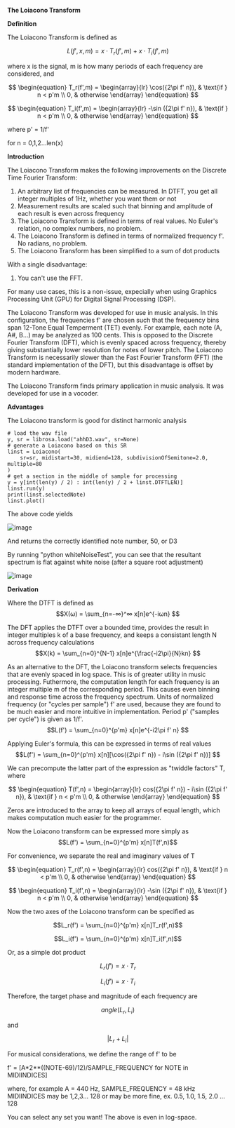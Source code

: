 **The Loiacono Transform**

**Definition**

The Loiacono Transform is defined as

$$L(f', x, m) = x \cdot T_r(f', m)  + x \cdot T_i(f', m) $$

where x is the signal, m is how many periods of each frequency are considered, and

$$
\begin{equation}
T_r(f',m) = 
    \begin{array}{lr}
        \cos({2\pi f' n}), & \text{if } n < p'm \\
        0, & otherwise
    \end{array}
\end{equation}
$$

$$
\begin{equation}
T_i(f',m) = 
    \begin{array}{lr}
        -\sin ({2\pi f' n}), & \text{if } n < p'm \\
        0, & otherwise
    \end{array}
\end{equation}
$$

where p' = 1/f'

for n = 0,1,2...len(x)

**Introduction**

The Loiacono Transform makes the following improvements on the Discrete Time Fourier Transform:
1. An arbitrary list of frequencies can be measured. In DTFT, you get all integer multiples of 1Hz, whether you want them or not
2. Measurement results are scaled such that binning and amplitude of each result is even across frequency
3. The Loiacono Transform is defined in terms of real values. No Euler's relation, no complex numbers, no problem. 
4. The Loiacono Transform is defined in terms of normalized frequency f'. No radians, no problem. 
5. The Loiacono Transform has been simplified to a sum of dot products

With a single disadvantage:
1. You can't use the FFT. 

For many use cases, this is a non-issue, expecially when using Graphics Processing Unit (GPU) for Digital Signal Processing (DSP). 

The Loiacono Transform was developed for use in music analysis. In this configuration, the frequencies f' are chosen such that the frequency bins span 12-Tone Equal Temperment (TET) evenly. For example, each note (A, A#, B...) may be analyzed as 100 cents. This is opposed to the Discrete Fourier Transform (DFT), which is evenly spaced across frequency, thereby giving substantially lower resolution for notes of lower pitch. The Loiacono Transform is necessarily slower than the Fast Fourier Transform (FFT) (the standard implementation of the DFT), but this disadvantage is offset by modern hardware.

The Loiacono Transform finds primary application in music analysis. It was developed for use in a vocoder. 

**Advantages**

The Loiacono transform is good for distinct harmonic analysis

```
# load the wav file
y, sr = librosa.load("ahhD3.wav", sr=None)
# generate a Loiacono based on this SR
linst = Loiacono(
    sr=sr, midistart=30, midiend=128, subdivisionOfSemitone=2.0, multiple=80
)
# get a section in the middle of sample for processing
y = y[int(len(y) / 2) : int(len(y) / 2 + linst.DTFTLEN)]
linst.run(y)
print(linst.selectedNote)
linst.plot()
```

The above code yields

![image](https://user-images.githubusercontent.com/8158655/203856756-1ff0fe31-5c17-4ce4-b0fb-da9e55a5ffc2.png)

And returns the correctly identified note number, 50, or D3

By running "python whiteNoiseTest", you can see that the resultant spectrum is flat against white noise (after a square root adjustment)

![image](https://user-images.githubusercontent.com/8158655/203856338-a5f5fa8e-e37f-428f-8947-d8e420fcf18e.png)


**Derivation** 

Where the DTFT is defined as
$$X(ω) = \sum_{n=-∞}^∞ x[n]e^{-iωn} $$

The DFT applies the DTFT over a bounded time, provides the result in integer multiples k of a base frequency, and keeps a consistant length N across frequency calculations
$$X(k) = \sum_{n=0}^{N-1} x[n]e^{\frac{-i2\pi}{N}kn} $$

As an alternative to the DFT, the Loiacono transform selects frequencies that are evenly spaced in log space. This is of greater utility in music processing. Futhermore, the computation length for each frequency is an integer multiple m of the corresponding period. This causes even binning and response time across the frequency spectrum. Units of normalized frequency (or "cycles per sample") f' are used, because they are found to be much easier and more intuitive in implementation. Period p' ("samples per cycle") is given as 1/f'. 
$$L(f') = \sum_{n=0}^{p'm} x[n]e^{-i2\pi f' n} $$

Applying Euler's formula, this can be expressed in terms of real values
$$L(f') = \sum_{n=0}^{p'm} x[n][\cos({2\pi f' n}) - i\sin ({2\pi f' n})] $$

We can precompute the latter part of the expression as "twiddle factors" T, where 

$$
\begin{equation}
T(f',n) = 
    \begin{array}{lr}
        cos({2\pi f' n}) - i\sin ({2\pi f' n}), & \text{if } n < p'm \\
        0, & otherwise
    \end{array}
\end{equation}
$$

Zeros are introduced to the array to keep all arrays of equal length, which makes computation much easier for the programmer. 

Now the Loiacono transform can be expressed more simply as 
$$L(f') = \sum_{n=0}^{p'm} x[n]T(f',n)$$

For convenience, we separate the real and imaginary values of T

$$
\begin{equation}
T_r(f',n) = 
    \begin{array}{lr}
        cos({2\pi f' n}), & \text{if } n < p'm \\
        0, & otherwise
    \end{array}
\end{equation}
$$

$$
\begin{equation}
T_i(f',n) = 
    \begin{array}{lr}
        -\sin ({2\pi f' n}), & \text{if } n < p'm \\
        0, & otherwise
    \end{array}
\end{equation}
$$

Now the two axes of the Loiacono transform can be specified as

$$L_r(f') = \sum_{n=0}^{p'm} x[n]T_r(f',n)$$

$$L_i(f') = \sum_{n=0}^{p'm} x[n]T_i(f',n)$$

Or, as a simple dot product 

$$L_r(f') = x \cdot T_r $$

$$L_i(f') = x \cdot T_i $$


Therefore, the target phase and magnitude of each frequency are

$$ angle(L_r, L_i) $$ 

and 

$$ |L_r+L_i| $$

For musical considerations, we define the range of f' to be 

f' = [A*2**((NOTE-69)/12)/SAMPLE_FREQUENCY for NOTE in MIDIINDICES]

where, for example A = 440 Hz, SAMPLE_FREQUENCY = 48 kHz
MIDIINDICES may be 
1,2,3... 128
or may be more fine, ex. 
0.5, 1.0, 1.5, 2.0 ... 128

You can select any set you want! The above is even in log-space. 
